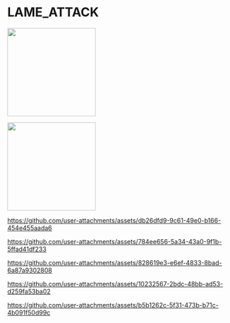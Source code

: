 # LAME_ATTACK

<img src="https://github.com/user-attachments/assets/8f9134e0-5ad9-4570-a04d-5025a8a714db" width="200" height="200">

[<img src="https://github.com/user-attachments/assets/8f9134e0-5ad9-4570-a04d-5025a8a714db" width="200" height="200"
/>](https://github.com/user-attachments/assets/db26dfd9-9c61-49e0-b166-454e455aada6)

https://github.com/user-attachments/assets/db26dfd9-9c61-49e0-b166-454e455aada6






https://github.com/user-attachments/assets/784ee656-5a34-43a0-9f1b-5ffad41df233






https://github.com/user-attachments/assets/828619e3-e6ef-4833-8bad-6a87a9302808





https://github.com/user-attachments/assets/10232567-2bdc-48bb-ad53-d259fa53ba02






https://github.com/user-attachments/assets/b5b1262c-5f31-473b-b71c-4b091f50d99c

